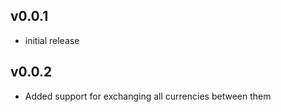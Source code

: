## v0.0.1

* initial release

## v0.0.2

* Added support for exchanging all currencies between them

